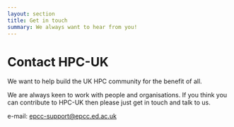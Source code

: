 ```yaml
---
layout: section
title: Get in touch
summary: We always want to hear from you!
---
```


Contact HPC-UK
==============

We want to help build the UK HPC community for the benefit of all.

We are always keen to work with people and organisations. If you think you
can contribute to HPC-UK then please just get in touch and talk to us.

e-mail: epcc-support@epcc.ed.ac.uk
